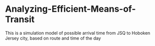 # Analyzing-Efficient-Means-of-Transit
This is a simulation model of possible arrival time from JSQ to Hoboken Jersey city, based on route and time of the day
